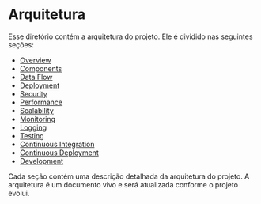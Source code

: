 # Arquitetura

Esse diretório contém a arquitetura do projeto. Ele é dividido nas seguintes seções:

- [Overview](docs/overview.md)
- [Components](docs/components.md)
- [Data Flow](docs/data-flow.md)
- [Deployment](docs/deployment.md)
- [Security](docs/security.md)
- [Performance](docs/performance.md)
- [Scalability](docs/scalability.md)
- [Monitoring](docs/monitoring.md)
- [Logging](docs/logging.md)
- [Testing](docs/testing.md)
- [Continuous Integration](docs/continuous-integration.md)
- [Continuous Deployment](docs/continuous-deployment.md)
- [Development](docs/development.md)

Cada seção contém uma descrição detalhada da arquitetura do projeto. A arquitetura é um documento vivo e será atualizada conforme o projeto evolui.
